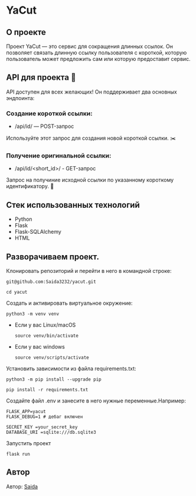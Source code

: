 # YaCut

## О проекте

Проект YaCut — это сервис для сокращения длинных ссылок. Он позволяет связать длинную ссылку пользователя с короткой, которую пользователь может предложить сам или которую предоставит сервис.

## API для проекта 🚀
API доступен для всех желающих! Он поддерживает два основных эндпоинта:

### Создание короткой ссылки:

* /api/id/ — POST-запрос

Используйте этот запрос для создания новой короткой ссылки. ✂️

### Получение оригинальной ссылки:

* /api/id/<short_id>/ - GET-запрос

Запрос на получиние исходной  ссылки по указанному короткому идентификатору. 🔗

## Стек использованных технологий
* Python
* Flask
* Flask-SQLAlchemy
* HTML


## Разворачиваем проект.

Клонировать репозиторий и перейти в него в командной строке:

```
git@github.com:Saida3232/yacut.git
```

```
cd yacut
```

Cоздать и активировать виртуальное окружение:

```
python3 -m venv venv
```

* Если у вас Linux/macOS

    ```
    source venv/bin/activate
    ```

* Если у вас windows

    ```
    source venv/scripts/activate
    ```

Установить зависимости из файла requirements.txt:

```
python3 -m pip install --upgrade pip
```

```
pip install -r requirements.txt
```

Создайте файл .env и занесите в него нужные переменные.Например:

```
FLASK_APP=yacut
FLASK_DEBUG=1 # дебаг включен

SECRET_KEY =your_secret_key
DATABASE_URI =sqlite:///db.sqlite3

```

Запустить проект 

```
flask run
```


## Автор
Автор: [Saida](https://github.com/Saida3232)